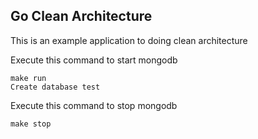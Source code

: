 ## Go Clean Architecture

This is an example application to doing clean architecture

Execute this command to start mongodb
```
make run
Create database test
```
Execute this command to stop mongodb
```
make stop
```